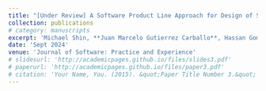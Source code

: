 ```yaml
---
title: "[Under Review] A Software Product Line Approach for Design of Secure Software Architectural Patterns with Secure Connectors"
collection: publications
# category: manuscripts
excerpt: 'Michael Shin, **Juan Marcelo Gutierrez Carballo**, Hassan Gomaa'
date: 'Sept 2024'
venue: 'Journal of Software: Practice and Experience'
# slidesurl: 'http://academicpages.github.io/files/slides3.pdf'
# paperurl: 'http://academicpages.github.io/files/paper3.pdf'
# citation: 'Your Name, You. (2015). &quot;Paper Title Number 3.&quot; <i>Journal 1</i>. 1(3).'
---
```

